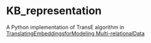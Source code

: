 # KB_representation
A Python implementation of TransE algorithm in
[TranslatingEmbeddingsforModeling Multi-relationalData
](https://www.utc.fr/~bordesan/dokuwiki/_media/en/transe_nips13.pdf)




